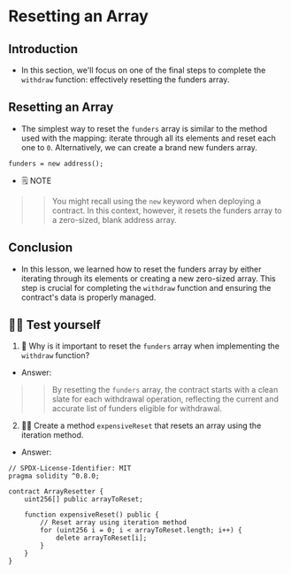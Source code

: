 # Resetting an Array

## Introduction
- In this section, we'll focus on one of the final steps to complete the `withdraw` function: effectively resetting the funders array.

## Resetting an Array
- The simplest way to reset the `funders` array is similar to the method used with the mapping: iterate through all its elements and reset each one to `0`. Alternatively, we can create a brand new funders array.
```
funders = new address();
```

- 🗒️ NOTE

>> You might recall using the `new` keyword when deploying a contract. In this context, however, it resets the funders array to a zero-sized, blank address array.

## Conclusion
- In this lesson, we learned how to reset the funders array by either iterating through its elements or creating a new zero-sized array. This step is crucial for completing the `withdraw` function and ensuring the contract's data is properly managed.

## 🧑‍💻 Test yourself
1. 📕 Why is it important to reset the `funders` array when implementing the `withdraw` function?
- Answer:

>> By resetting the `funders` array, the contract starts with a clean slate for each withdrawal operation, reflecting the current and accurate list of funders eligible for withdrawal.

2. 🧑‍💻 Create a method `expensiveReset` that resets an array using the iteration method.
- Answer:

```
// SPDX-License-Identifier: MIT
pragma solidity ^0.8.0;

contract ArrayResetter {
    uint256[] public arrayToReset;

    function expensiveReset() public {
        // Reset array using iteration method
        for (uint256 i = 0; i < arrayToReset.length; i++) {
            delete arrayToReset[i];
        }
    }
}
```
